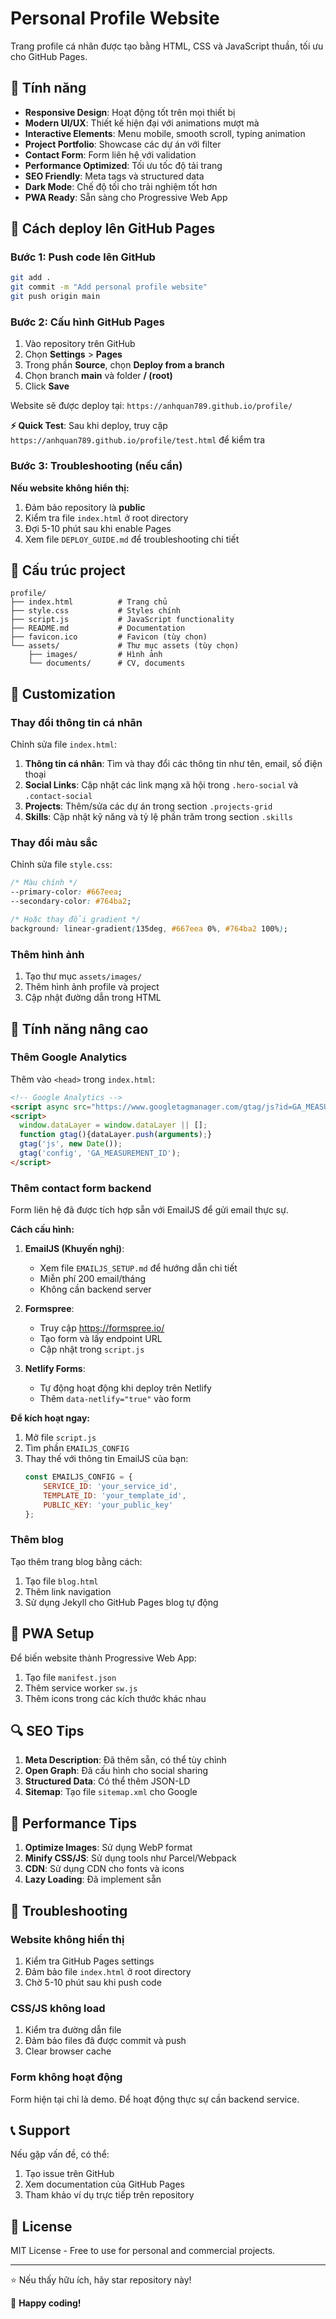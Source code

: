 # Personal Profile Website

Trang profile cá nhân được tạo bằng HTML, CSS và JavaScript thuần, tối ưu cho GitHub Pages.

## 🌟 Tính năng

- **Responsive Design**: Hoạt động tốt trên mọi thiết bị
- **Modern UI/UX**: Thiết kế hiện đại với animations mượt mà
- **Interactive Elements**: Menu mobile, smooth scroll, typing animation
- **Project Portfolio**: Showcase các dự án với filter
- **Contact Form**: Form liên hệ với validation
- **Performance Optimized**: Tối ưu tốc độ tải trang
- **SEO Friendly**: Meta tags và structured data
- **Dark Mode**: Chế độ tối cho trải nghiệm tốt hơn
- **PWA Ready**: Sẵn sàng cho Progressive Web App

## 🚀 Cách deploy lên GitHub Pages

### Bước 1: Push code lên GitHub

```bash
git add .
git commit -m "Add personal profile website"
git push origin main
```

### Bước 2: Cấu hình GitHub Pages

1. Vào repository trên GitHub
2. Chọn **Settings** > **Pages**
3. Trong phần **Source**, chọn **Deploy from a branch**
4. Chọn branch **main** và folder **/ (root)**
5. Click **Save**

Website sẽ được deploy tại: `https://anhquan789.github.io/profile/`

**⚡ Quick Test**: Sau khi deploy, truy cập `https://anhquan789.github.io/profile/test.html` để kiểm tra

### Bước 3: Troubleshooting (nếu cần)

**Nếu website không hiển thị:**
1. Đảm bảo repository là **public**
2. Kiểm tra file `index.html` ở root directory
3. Đợi 5-10 phút sau khi enable Pages
4. Xem file `DEPLOY_GUIDE.md` để troubleshooting chi tiết

## 📁 Cấu trúc project

```
profile/
├── index.html          # Trang chủ
├── style.css           # Styles chính
├── script.js           # JavaScript functionality
├── README.md           # Documentation
├── favicon.ico         # Favicon (tùy chọn)
└── assets/             # Thư mục assets (tùy chọn)
    ├── images/         # Hình ảnh
    └── documents/      # CV, documents
```

## 🎨 Customization

### Thay đổi thông tin cá nhân

Chỉnh sửa file `index.html`:

1. **Thông tin cá nhân**: Tìm và thay đổi các thông tin như tên, email, số điện thoại
2. **Social Links**: Cập nhật các link mạng xã hội trong `.hero-social` và `.contact-social`
3. **Projects**: Thêm/sửa các dự án trong section `.projects-grid`
4. **Skills**: Cập nhật kỹ năng và tỷ lệ phần trăm trong section `.skills`

### Thay đổi màu sắc

Chỉnh sửa file `style.css`:

```css
/* Màu chính */
--primary-color: #667eea;
--secondary-color: #764ba2;

/* Hoặc thay đổi gradient */
background: linear-gradient(135deg, #667eea 0%, #764ba2 100%);
```

### Thêm hình ảnh

1. Tạo thư mục `assets/images/`
2. Thêm hình ảnh profile và project
3. Cập nhật đường dẫn trong HTML

## 🔧 Tính năng nâng cao

### Thêm Google Analytics

Thêm vào `<head>` trong `index.html`:

```html
<!-- Google Analytics -->
<script async src="https://www.googletagmanager.com/gtag/js?id=GA_MEASUREMENT_ID"></script>
<script>
  window.dataLayer = window.dataLayer || [];
  function gtag(){dataLayer.push(arguments);}
  gtag('js', new Date());
  gtag('config', 'GA_MEASUREMENT_ID');
</script>
```

### Thêm contact form backend

Form liên hệ đã được tích hợp sẵn với EmailJS để gửi email thực sự. 

**Cách cấu hình:**

1. **EmailJS (Khuyến nghị)**: 
   - Xem file `EMAILJS_SETUP.md` để hướng dẫn chi tiết
   - Miễn phí 200 email/tháng
   - Không cần backend server

2. **Formspree**: 
   - Truy cập https://formspree.io/
   - Tạo form và lấy endpoint URL
   - Cập nhật trong `script.js`

3. **Netlify Forms**: 
   - Tự động hoạt động khi deploy trên Netlify
   - Thêm `data-netlify="true"` vào form

**Để kích hoạt ngay:**
1. Mở file `script.js`
2. Tìm phần `EMAILJS_CONFIG`
3. Thay thế với thông tin EmailJS của bạn:
   ```javascript
   const EMAILJS_CONFIG = {
       SERVICE_ID: 'your_service_id',
       TEMPLATE_ID: 'your_template_id', 
       PUBLIC_KEY: 'your_public_key'
   };
   ```

### Thêm blog

Tạo thêm trang blog bằng cách:

1. Tạo file `blog.html`
2. Thêm link navigation
3. Sử dụng Jekyll cho GitHub Pages blog tự động

## 📱 PWA Setup

Để biến website thành Progressive Web App:

1. Tạo file `manifest.json`
2. Thêm service worker `sw.js`
3. Thêm icons trong các kích thước khác nhau

## 🔍 SEO Tips

1. **Meta Description**: Đã thêm sẵn, có thể tùy chỉnh
2. **Open Graph**: Đã cấu hình cho social sharing
3. **Structured Data**: Có thể thêm JSON-LD
4. **Sitemap**: Tạo file `sitemap.xml` cho Google

## 🎯 Performance Tips

1. **Optimize Images**: Sử dụng WebP format
2. **Minify CSS/JS**: Sử dụng tools như Parcel/Webpack
3. **CDN**: Sử dụng CDN cho fonts và icons
4. **Lazy Loading**: Đã implement sẵn

## 🐛 Troubleshooting

### Website không hiển thị

1. Kiểm tra GitHub Pages settings
2. Đảm bảo file `index.html` ở root directory
3. Chờ 5-10 phút sau khi push code

### CSS/JS không load

1. Kiểm tra đường dẫn file
2. Đảm bảo files đã được commit và push
3. Clear browser cache

### Form không hoạt động

Form hiện tại chỉ là demo. Để hoạt động thực sự cần backend service.

## 📞 Support

Nếu gặp vấn đề, có thể:

1. Tạo issue trên GitHub
2. Xem documentation của GitHub Pages
3. Tham khảo ví dụ trực tiếp trên repository

## 📄 License

MIT License - Free to use for personal and commercial projects.

---

⭐ Nếu thấy hữu ích, hãy star repository này!

🚀 **Happy coding!**